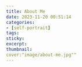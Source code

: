 ```yaml
---
title: About Me
date: 2023-11-20 00:51:14
categories:
- [self-portrait]
tags:
sticky:
excerpt:
thumbnail:
cover:"image/about-me.jpg""
---
```

